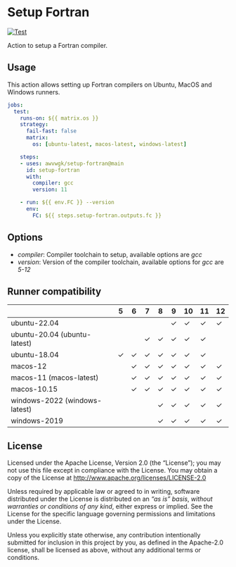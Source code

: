 # Setup Fortran

[![Test](https://github.com/awvwgk/setup-fortran/actions/workflows/test.yml/badge.svg)](https://github.com/awvwgk/setup-fortran/actions/workflows/test.yml)

Action to setup a Fortran compiler.


## Usage

This action allows setting up Fortran compilers on Ubuntu, MacOS and Windows runners.

```yaml
jobs:
  test:
    runs-on: ${{ matrix.os }}
    strategy:
      fail-fast: false
      matrix:
        os: [ubuntu-latest, macos-latest, windows-latest]

    steps:
    - uses: awvwgk/setup-fortran@main
      id: setup-fortran
      with:
        compiler: gcc
        version: 11

    - run: ${{ env.FC }} --version
      env:
        FC: ${{ steps.setup-fortran.outputs.fc }}
```


## Options

- *compiler*: Compiler toolchain to setup, available options are *gcc*
- *version*: Version of the compiler toolchain, available options for *gcc* are *5-12*


## Runner compatibility

<!-- compat starts -->

|                               | 5       | 6       | 7       | 8       | 9       | 10      | 11      | 12      |
|-------------------------------|---------|---------|---------|---------|---------|---------|---------|---------|
| ubuntu-22.04                  |         |         |         |         | &check; | &check; | &check; | &check; |
| ubuntu-20.04 (ubuntu-latest)  |         |         | &check; | &check; | &check; | &check; | &check; |         |
| ubuntu-18.04                  | &check; | &check; | &check; | &check; | &check; | &check; | &check; |         |
| macos-12                      |         | &check; | &check; | &check; | &check; | &check; | &check; | &check; |
| macos-11 (macos-latest)       |         | &check; | &check; | &check; | &check; | &check; | &check; | &check; |
| macos-10.15                   |         | &check; | &check; | &check; | &check; | &check; | &check; | &check; |
| windows-2022 (windows-latest) |         |         |         | &check; | &check; | &check; | &check; | &check; |
| windows-2019                  |         |         |         | &check; | &check; | &check; | &check; | &check; |

<!-- compat ends -->


## License

Licensed under the Apache License, Version 2.0 (the “License”);
you may not use this file except in compliance with the License.
You may obtain a copy of the License at
http://www.apache.org/licenses/LICENSE-2.0

Unless required by applicable law or agreed to in writing, software
distributed under the License is distributed on an *“as is” basis*,
*without warranties or conditions of any kind*, either express or implied.
See the License for the specific language governing permissions and
limitations under the License.

Unless you explicitly state otherwise, any contribution intentionally
submitted for inclusion in this project by you, as defined in the
Apache-2.0 license, shall be licensed as above, without any additional
terms or conditions.

